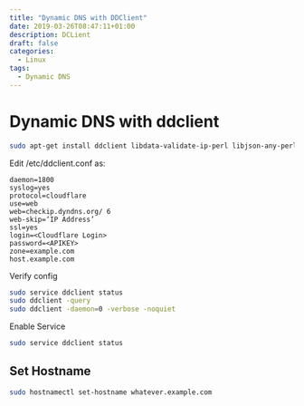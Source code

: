 ```yaml
---
title: "Dynamic DNS with DDClient"
date: 2019-03-26T08:47:11+01:00
description: DCLient
draft: false
categories:
  - Linux
tags:
  - Dynamic DNS
---
```

# Dynamic DNS with ddclient

```bash
sudo apt-get install ddclient libdata-validate-ip-perl libjson-any-perl net-tools
```

Edit  /etc/ddclient.conf as:

```
daemon=1800
syslog=yes
protocol=cloudflare
use=web
web=checkip.dyndns.org/ 6
web-skip=‘IP Address’
ssl=yes
login=<Cloudflare Login>
password=<APIKEY>
zone=example.com
host.example.com
```

Verify config

```bash
sudo service ddclient status
sudo ddclient -query
sudo ddclient -daemon=0 -verbose -noquiet
```

Enable Service

```bash
sudo service ddclient status
```

## Set Hostname

```bash
sudo hostnamectl set-hostname whatever.example.com
```



